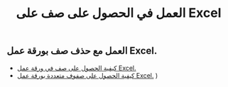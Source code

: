 ﻿---
title: العمل في الحصول على صف على Excel
second_title: Aspose.Cells Cloud Documen
linktitle: Ge
type: docs
url: /ar/rows/get/
keywords: Working with getting row on an Excel worksheet. How to add rows on an Excel worksheet
description: Aspose.Cells Cloud REST API دعم الحصول على الصفوف في ورقة عمل Excel. SDK يدعم أنواع لغات التطوير. وهي تشمل Android و C# و Go و Java و NodeJS و Perl و PHP و Python و Ruby و swift
weight: 20
---
## العمل مع حذف صف بورقة عمل Excel.

- [كيفية الحصول على صف في ورقة عمل Excel.](/cells/ar/rows/get/row/) 
- [كيفية الحصول على صفوف متعددة بورقة عمل Excel.](/cells/ar/rows/get/rows/) ) 
